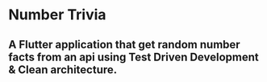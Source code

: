 # Number Trivia

## A Flutter application that get random number facts from an api using Test Driven Development & Clean architecture.
